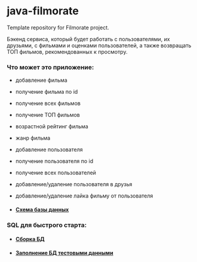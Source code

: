 # java-filmorate
Template repository for Filmorate project.

Бэкенд сервиса, который будет работать c пользователями, их друзьями,
с фильмами и оценками пользователей, а также возвращать ТОП фильмов, 
рекомендованных к просмотру. 

### Что может это приложение:
* добавление фильма
* получение фильма по id
* получение всех фильмов
* получение ТОП фильмов
* возрастной рейтинг фильма
* жанр фильма
* добавление пользователя
* получение пользователя по id
* получение всех пользователей
* добавление/удаление пользователя в друзья
* добавление/удаление лайка фильму от пользователя

* ####  [Схема базы данных](images/Filmorate.png "Схема базы данных приложения")

### SQL для быстрого старта:  
* ####  [Сборка БД](src/main/resources/schema.sql)
* ####  [Заполнение БД тестовыми данными](src/main/resources/not_data.sql)
